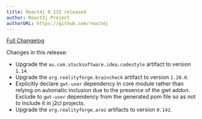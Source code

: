 ```yaml
---
title: React4j 0.132 released
author: React4j Project
authorURL: https://github.com/react4j
---
```


[Full Changelog](https://github.com/react4j/react4j/compare/v0.131...v0.132)

Changes in this release:

* Upgrade the `au.com.stocksoftware.idea.codestyle` artifact to version `1.14`.
* Upgrade the `org.realityforge.braincheck` artifact to version `1.20.0`.
* Explicitly declare `gwt-user` dependency in core module rather than relying on automatic inclusion due to the presence of the gwt addon. Exclude to `gwt-user` dependency from the generated pom file so as not to include it in j2cl projects.
* Upgrade the `org.realityforge.arez` artifacts to version `0.142`.
